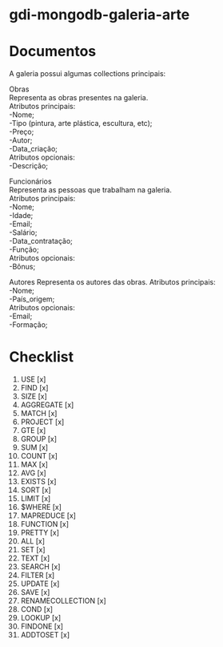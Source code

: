 # gdi-mongodb-galeria-arte

# Documentos

A galeria possui algumas collections principais:  
  
Obras  
Representa as obras presentes na galeria.  
Atributos principais:  
    -Nome;  
    -Tipo (pintura, arte plástica, escultura, etc);  
    -Preço;  
    -Autor;  
    -Data_criação;   
Atributos opcionais:  
    -Descrição;  

  
  
Funcionários  
Representa as pessoas que trabalham na galeria.  
Atributos principais:  
    -Nome;  
    -Idade;  
    -Email;  
    -Salário;  
    -Data_contratação;  
    -Função;  
Atributos opcionais:  
    -Bônus;  
  
  
Autores
Representa os autores das obras.
Atributos principais:  
    -Nome;  
    -País_origem;  
Atributos opcionais:  
    -Email;  
    -Formação;  


# Checklist

1. USE  [x]
2. FIND  [x]
3. SIZE  [x]
4. AGGREGATE  [x]
5. MATCH  [x]
6. PROJECT  [x]
7. GTE  [x]
8. GROUP  [x]
9. SUM  [x]
10. COUNT  [x]
11. MAX  [x]
12. AVG  [x]
13. EXISTS  [x]
14. SORT  [x]
15. LIMIT  [x]
16. $WHERE  [x]
17. MAPREDUCE  [x]
18. FUNCTION  [x]
19. PRETTY  [x]
20. ALL  [x]
21. SET  [x]
22. TEXT  [x]
23. SEARCH  [x]
24. FILTER  [x]
25. UPDATE  [x]
26. SAVE  [x]
27. RENAMECOLLECTION   [x]
28. COND  [x]
29. LOOKUP  [x]
30. FINDONE  [x]
31. ADDTOSET  [x]

